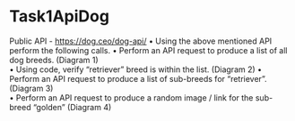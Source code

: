 # Task1ApiDog

Public API - https://dog.ceo/dog-api/ 
•	Using the above mentioned API perform the following calls. 
•	Perform an API request to produce a list of all dog breeds. (Diagram 1)  
•	Using code, verify “retriever” breed is within the list. (Diagram 2) 
•	Perform an API request to produce a list of sub-breeds for “retriever”. (Diagram 3)  
•	Perform an API request to produce a random image / link for the sub-breed “golden” (Diagram 4) 
